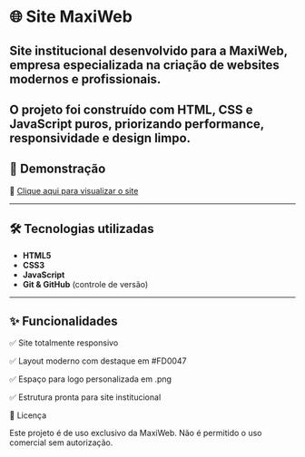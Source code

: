 # 🌐 Site MaxiWeb

## Site institucional desenvolvido para a **MaxiWeb**, empresa especializada na criação de websites modernos e profissionais. 
O projeto foi construído com **HTML, CSS e JavaScript puros**, priorizando performance, responsividade e design limpo.
---

## 🚀 Demonstração
🔗 [Clique aqui para visualizar o site](https://jeniffer-mxm.github.io/Site-MaxiWeb/)

---

## 🛠️ Tecnologias utilizadas
- **HTML5**
- **CSS3**
- **JavaScript**
- **Git & GitHub** (controle de versão)

---

## ✨ Funcionalidades

✅ Site totalmente responsivo

✅ Layout moderno com destaque em #FD0047

✅ Espaço para logo personalizada em .png

✅ Estrutura pronta para site institucional

📄 Licença

Este projeto é de uso exclusivo da MaxiWeb.
Não é permitido o uso comercial sem autorização.

